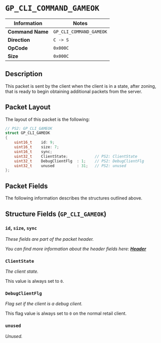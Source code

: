 # `GP_CLI_COMMAND_GAMEOK`

| Information               | Notes |
|---                        |---    |
| **Command Name**          | `GP_CLI_COMMAND_GAMEOK` |
| **Direction**             | `C -> S` |
| **OpCode**                | `0x000C` |
| **Size**                  | `0x000C` |

## Description

This packet is sent by the client when the client is in a state, after zoning, that is ready to begin obtaining additional packets from the server.

## Packet Layout

The layout of this packet is the following:

```cpp
// PS2: GP_CLI_GAMEOK
struct GP_CLI_GAMEOK
{
    uint16_t    id: 9;
    uint16_t    size: 7;
    uint16_t    sync;
    uint32_t    ClientState;            // PS2: ClientState
    uint32_t    DebugClientFlg  : 1;    // PS2: DebugClientFlg
    uint32_t    unused          : 31;   // PS2: unused
};
```

## Packet Fields

The following information describes the structures outlined above.

## Structure Fields (`GP_CLI_GAMEOK`)

### `id`, `size`, `sync`

_These fields are part of the packet header._

_You can find more information about the header fields here: [**Header**](/world/HEADER.md)_

### `ClientState`

_The client state._

This value is always set to `0`.

### `DebugClientFlg`

_Flag set if the client is a debug client._

This flag value is always set to `0` on the normal retail client.

### `unused`

_Unused._
